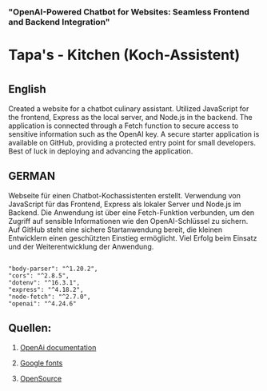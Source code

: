 ### "OpenAI-Powered Chatbot for Websites: Seamless Frontend and     Backend Integration"
#
#



# Tapa's - Kitchen (Koch-Assistent) 
#
#
## English
Created a website for a chatbot culinary assistant. Utilized JavaScript for the frontend, Express as the local server, and Node.js in the backend. The application is connected through a Fetch function to secure access to sensitive information such as the OpenAI key. A secure starter application is available on GitHub, providing a protected entry point for small developers. Best of luck in deploying and advancing the application.


## GERMAN
Webseite für einen Chatbot-Kochassistenten erstellt. Verwendung von JavaScript für das Frontend, Express als lokaler Server und Node.js im Backend. Die Anwendung ist über eine Fetch-Funktion verbunden, um den Zugriff auf sensible Informationen wie den OpenAI-Schlüssel zu sichern. Auf GitHub steht eine sichere Startanwendung bereit, die kleinen Entwicklern einen geschützten Einstieg ermöglicht. Viel Erfolg beim Einsatz und der Weiterentwicklung der Anwendung.
## 






    
    
    "body-parser": "^1.20.2",
    "cors": "^2.8.5",
    "dotenv": "^16.3.1",
    "express": "^4.18.2",
    "node-fetch": "^2.7.0",
    "openai": "^4.24.6"

    


 ## Quellen:
 1. [OpenAi documentation](https://platform.openai.com/docs/api-reference/making-requests)

3. [ Google fonts ](https://developers.google.com/fonts/docs/getting_started?hl=de)
4. [ OpenSource](#lizenz)
